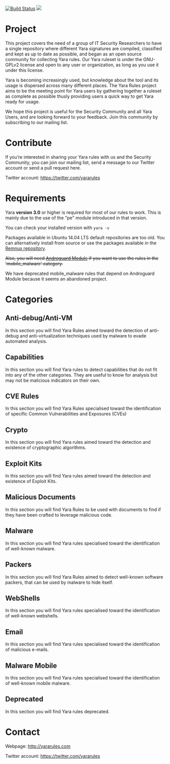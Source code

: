 [![Build Status](https://travis-ci.org/Yara-Rules/rules.svg)](https://travis-ci.org/Yara-Rules/rules) <img src="http://img.shields.io/liberapay/patrons/yararules.svg?logo=liberapay">


# Project

This project covers the need of a group of IT Security Researchers to have a single repository where different Yara signatures are compiled, classified and kept as up to date as possible, and began as an open source community for collecting Yara rules. Our Yara ruleset is under the GNU-GPLv2 license and open to any user or organization, as long as you use it under this license.

Yara is becoming increasingly used, but knowledge about the tool and its usage is dispersed across many different places. The Yara Rules project aims to be the meeting point for Yara users by gathering together a ruleset as complete as possible thusly providing users a quick way to get Yara ready for usage.

We hope this project is useful for the Security Community and all Yara Users, and are looking forward to your feedback. Join this community by subscribing to our mailing list.

# Contribute

If you’re interested in sharing your Yara rules with us and the Security Community, you can join our mailing list, send a message to our Twitter account or send a pull request here.

Twitter account: https://twitter.com/yararules

# Requirements

Yara **version 3.0** or higher is required for most of our rules to work. This is mainly due to the use of the "pe" module introduced in that version.

You can check your installed version with `yara -v`

Packages available in Ubuntu 14.04 LTS default repositories are too old.  You can alternatively install from source or use the packages available in the [Remnux repository](https://launchpad.net/~remnux/+archive/ubuntu/stable).

~~Also, you will need [Androguard Module](https://github.com/Koodous/androguard-yara) if you want to use the rules in the 'mobile_malware' category.~~

We have deprecated mobile_malware rules that depend on Androguard Module because it seems an abandoned project.

# Categories

## Anti-debug/Anti-VM

In this section you will find Yara Rules aimed toward the detection of anti-debug and anti-virtualization techniques used by malware to evade automated analysis.

## Capabilities

In this section you will find Yara rules to detect capabilities that do not fit into any of the other categories.  They are useful to know for analysis but may not be malicious indicators on their own.

## CVE Rules

In this section you will find Yara Rules specialised toward the identification of specific Common Vulnerabilities and Exposures (CVEs)

## Crypto

In this section you will find Yara rules aimed toward the detection and existence of cryptographic algorithms.

## Exploit Kits

In this section you will find Yara rules aimed toward the detection and existence of Exploit Kits.

## Malicious Documents

In this section you will find Yara Rules to be used with documents to find if they have been crafted to leverage malicious code.

## Malware

In this section you will find Yara rules specialised toward the identification of well-known malware.

## Packers

In this section you will find Yara Rules aimed to detect well-known software packers, that can be used by malware to hide itself.

## WebShells

In this section you will find Yara rules specialised toward the identification of well-known webshells.

## Email

In this section you will find Yara rules specialised toward the identification of malicious e-mails.

## Malware Mobile

In this section you will find Yara rules specialised toward the identification of well-known mobile malware.

## Deprecated

In this section you will find Yara rules deprecated.

# Contact

Webpage: http://yararules.com

Twitter account: https://twitter.com/yararules

